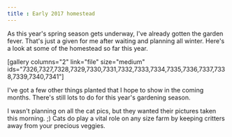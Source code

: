 ```yaml
---
title : Early 2017 homestead
---
```


As this year's spring season gets underway, I've already gotten the garden fever.  That's just a given for me after waiting and planning all winter.  Here's a look at some of the homestead so far this year.

[gallery columns="2" link="file" size="medium" ids="7326,7327,7328,7329,7330,7331,7332,7333,7334,7335,7336,7337,7338,7339,7340,7341"]

I've got a few other things planted that I hope to show in the coming months.  There's still lots to do for this year's gardening season.

I wasn't planning on all the cat pics, but they wanted their pictures taken this morning. ;) Cats do play a vital role on any size farm by keeping critters away from your precious veggies.
